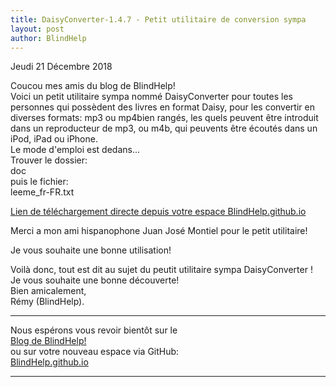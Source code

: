 ```yaml
---
title: DaisyConverter-1.4.7 - Petit utilitaire de conversion sympa
layout: post
author: BlindHelp
---
```


<footer>Jeudi 21 Décembre 2018</footer>


Coucou mes amis du blog de BlindHelp!               
Voici un petit utilitaire sympa nommé DaisyConverter pour toutes les personnes qui possèdent des livres  en format Daisy, pour les    convertir en diverses formats: mp3 ou mp4bien rangés, les quels peuvent être introduit dans un  reproducteur de mp3, ou m4b, qui peuvents être écoutés dans un iPod, iPad ou iPhone.                  
Le mode d'emploi est dedans...             
Trouver le dossier:           
doc              
puis le fichier:           
leeme_fr-FR.txt            

[Lien de téléchargement directe depuis votre espace BlindHelp.github.io](https://blindhelp.github.io/DaisyConverter-1.4.7.3.zip)             

Merci a mon ami hispanophone Juan José Montiel pour le petit utilitaire!              

Je vous souhaite une bonne utilisation!           

Voilà donc,  tout est dit au sujet du peutit utilitaire sympa DaisyConverter !                
Je vous souhaite une bonne découverte!         
Bien amicalement,              
Rémy (BlindHelp).

---

Nous espérons vous revoir bientôt sur le      
[Blog de BlindHelp!](http://blindhelp.blogspot.fr/)                    
ou sur  votre nouveau espace via GitHub:                     
[BlindHelp.github.io](https://blindhelp.github.io)                    

---